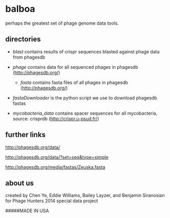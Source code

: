 balboa
======

perhaps the greatest set of phage genome data tools.   

directories
-----------
- *blast* contains results of crispr sequences blasted against phage data from phagesdb

- *phage* contains data for all sequenced phages in phagesdb (http://phagesdb.org/)

	- *fasta* contains fasta files of all phages in phagesdb (http://phagesdb.org/)

- *fastaDownloader* is the python script we use to download phagesdb fastas

- *mycobacteria_data* contains spacer sequences for all mycobacteria, source: crisprdb (http://crispr.u-psud.fr/)


further links
-------------
http://phagesdb.org/data/

http://phagesdb.org/data/?set=seq&type=simple

http://phagesdb.org/media/fastas/Zeuska.fasta


about us
--------
created by Chen Ye, Eddie Williams, Bailey Layzer, and Benjamin Siranosian
for Phage Hunters 2014 special data project

#####MADE IN USA
